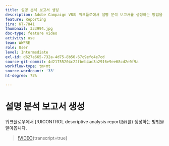 ```yaml
---
title: 설명 분석 보고서 생성
description: Adobe Campaign V8의 워크플로에서 설명 분석 보고서를 생성하는 방법을 알아봅니다.
feature: Reporting
jira: KT-7841
thumbnail: 333994.jpg
doc-type: feature video
activity: use
team: WWFRE
role: User
level: Intermediate
exl-id: d627a665-732a-4d75-8b50-67c9efc4e7cd
source-git-commit: 4d21755204c22fbeb4ac3a2916e9ee68cd2e0f9a
workflow-type: tm+mt
source-wordcount: '33'
ht-degree: 75%

---
```


# 설명 분석 보고서 생성

워크플로우에서 [!UICONTROL descriptive analysis report]을(를) 생성하는 방법을 알아봅니다.

>[!VIDEO](https://video.tv.adobe.com/v/333994?quality=12&learn=on){transcript=true}
